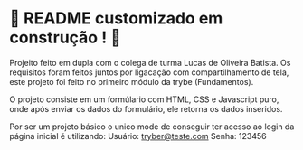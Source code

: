 # :construction: README customizado em construção ! :construction:
Projeito feito em dupla com o colega de turma Lucas de Oliveira Batista.
Os requisitos foram feitos juntos por ligacação com compartilhamento de tela, este projeto foi feito no primeiro módulo da trybe (Fundamentos).

O projeto consiste em um formúlario com HTML, CSS e Javascript puro, onde após enviar os dados do formulário, ele retorna os dados inseridos.

Por ser um projeto básico o unico mode de conseguir ter acesso ao login da página inicial é utilizando:
Usuário: tryber@teste.com
Senha: 123456
